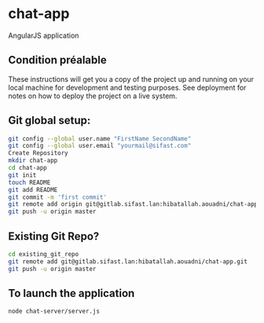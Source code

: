 # chat-app

AngularJS application

## Condition préalable

These instructions will get you a copy of the project up and running on your local machine for development and testing purposes. See deployment for notes on how to deploy the project on a live system.

## Git global setup:
```bash
git config --global user.name "FirstName SecondName"
git config --global user.email "yourmail@sifast.com"
Create Repository
mkdir chat-app
cd chat-app
git init
touch README
git add README
git commit -m 'first commit'
git remote add origin git@gitlab.sifast.lan:hibatallah.aouadni/chat-app.git
git push -u origin master
```
## Existing Git Repo?
```bash
cd existing_git_repo
git remote add git@gitlab.sifast.lan:hibatallah.aouadni/chat-app.git
git push -u origin master
```

## To launch the application
```bash
node chat-server/server.js
```